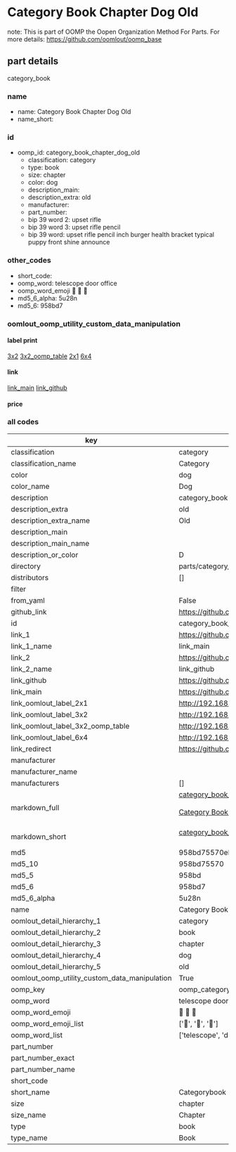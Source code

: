 # Category Book Chapter Dog Old  

note: This is part of OOMP the Oopen Organization Method For Parts. For more details: https://github.com/oomlout/oomp_base

##  part details
  



category_book



### name
* name: Category Book Chapter Dog Old
* name_short: 
### id
* oomp_id: category_book_chapter_dog_old
  * classification: category
  * type: book
  * size: chapter
  * color: dog
  * description_main: 
  * description_extra: old
  * manufacturer: 
  * part_number: 
  * bip 39 word 2: upset rifle
  * bip 39 word 3: upset rifle pencil
  * bip 39 word: upset rifle pencil inch burger health bracket typical puppy front shine announce

### other_codes
* short_code: 
* oomp_word: telescope door office
* oomp_word_emoji :telescope: :door: :office:
* md5_6_alpha: 5u28n
* md5_6: 958bd7






### oomlout_oomp_utility_custom_data_manipulation
#### label print
[3x2](http://192.168.1.245:1112/?label=oomp%205u28n)
[3x2_oomp_table](http://192.168.1.108:1112/?label=oomp%205u28n)
[2x1](http://192.168.1.242:1112/?label=oomp%205u28n)
[6x4](http://192.168.1.55:1112/?label=oomp%205u28n)    

#### link

[link_main](https://github.com/oomlout/oomlout_oomp_version_1_messy/tree/main/parts/category_book_chapter_dog_old) [link_github](https://github.com/oomlout/oomlout_oomp_version_1_messy/tree/main/parts/category_book_chapter_dog_old)                             

#### price







### all codes 
| key | value |  
| --- | --- |  
| classification | category |  
| classification_name | Category |  
| color | dog |  
| color_name | Dog |  
| description | category_book |  
| description_extra | old |  
| description_extra_name | Old |  
| description_main |  |  
| description_main_name |  |  
| description_or_color | D  |  
| directory | parts/category_book_chapter_dog_old |  
| distributors | [] |  
| filter |  |  
| from_yaml | False |  
| github_link | https://github.com/oomlout/oomlout_oomp_part_src/tree/main/parts/category_book_chapter_dog_old |  
| id | category_book_chapter_dog_old |  
| link_1 | https://github.com/oomlout/oomlout_oomp_version_1_messy/tree/main/parts/category_book_chapter_dog_old |  
| link_1_name | link_main |  
| link_2 | https://github.com/oomlout/oomlout_oomp_version_1_messy/tree/main/parts/category_book_chapter_dog_old |  
| link_2_name | link_github |  
| link_github | https://github.com/oomlout/oomlout_oomp_version_1_messy/tree/main/parts/category_book_chapter_dog_old |  
| link_main | https://github.com/oomlout/oomlout_oomp_version_1_messy/tree/main/parts/category_book_chapter_dog_old |  
| link_oomlout_label_2x1 | http://192.168.1.242:1112/?label=oomp%205u28n |  
| link_oomlout_label_3x2 | http://192.168.1.245:1112/?label=oomp%205u28n |  
| link_oomlout_label_3x2_oomp_table | http://192.168.1.108:1112/?label=oomp%205u28n |  
| link_oomlout_label_6x4 | http://192.168.1.55:1112/?label=oomp%205u28n |  
| link_redirect | https://github.com/oomlout/oomlout_oomp_version_1_messy/tree/main/parts/category_book_chapter_dog_old |  
| manufacturer |  |  
| manufacturer_name |  |  
| manufacturers | [] |  
| markdown_full | [category_book_chapter_dog_old](none)<br>[](none)<br>[Category Book Chapter Dog Old](none)<br><br> |  
| markdown_short | [category_book_chapter_dog_old](none)<br><br> |  
| md5 | 958bd75570ebe359a88f5725456e6f79 |  
| md5_10 | 958bd75570 |  
| md5_5 | 958bd |  
| md5_6 | 958bd7 |  
| md5_6_alpha | 5u28n |  
| name | Category Book Chapter Dog Old |  
| oomlout_detail_hierarchy_1 | category |  
| oomlout_detail_hierarchy_2 | book |  
| oomlout_detail_hierarchy_3 | chapter |  
| oomlout_detail_hierarchy_4 | dog |  
| oomlout_detail_hierarchy_5 | old |  
| oomlout_oomp_utility_custom_data_manipulation | True |  
| oomp_key | oomp_category_book_chapter_dog_old |  
| oomp_word | telescope door office |  
| oomp_word_emoji | :telescope: :door: :office: |  
| oomp_word_emoji_list | [':telescope:', ':door:', ':office:'] |  
| oomp_word_list | ['telescope', 'door', 'office'] |  
| part_number |  |  
| part_number_exact |  |  
| part_number_name |  |  
| short_code |  |  
| short_name | Categorybook |  
| size | chapter |  
| size_name | Chapter |  
| type | book |  
| type_name | Book |  
